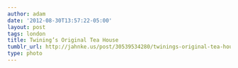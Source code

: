 ```yaml
---
author: adam
date: '2012-08-30T13:57:22-05:00'
layout: post
tags: london
title: Twining’s Original Tea House
tumblr_url: http://jahnke.us/post/30539534280/twinings-original-tea-house
type: photo
---
```

